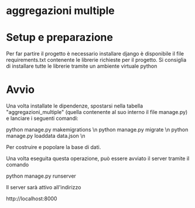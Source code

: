 # aggregazioni multiple


# Setup e preparazione

Per far partire il progetto è necessario installare django
è disponibile il file requirements.txt contenente le librerie richieste per il progetto.
Si consiglia di installare tutte le librerie tramite un ambiente virtuale python

# Avvio

Una volta installate le dipendenze, spostarsi nella tabella "aggregazioni_multiple" (quella contenente al suo interno il file manage.py)
e lanciare i seguenti comandi: 

python manage.py makemigrations \n
python manage.py migrate \n
python manage.py loaddata data.json \n

Per costruire e popolare la base di dati.

Una volta eseguita questa operazione, può essere avviato il server tramite il comando

python manage.py runserver

Il server sarà attivo all'indirizzo 

http://localhost:8000
